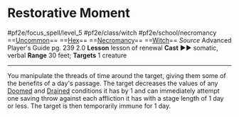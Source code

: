 # Restorative Moment
#pf2e/focus_spell/level_5 #pf2e/class/witch #pf2e/school/necromancy 
==[Uncommon](../../../rules/traits/uncommon.md)== ==[Hex](../../../Traits/Hex.md)== ==[Necromancy](../../../rules/traits/necromancy.md)== ==[Witch](../../../Traits/Witch.md)==
*Source* Advanced Player's Guide pg. 239 2.0
**Lesson** lesson of renewal
**Cast** ►► somatic, verbal
**Range** 30 feet; **Targets** 1 creature

---
You manipulate the threads of time around the target, giving them some of the benefits of a day's passage. The target decreases the values of any [Doomed](../../../Conditions/Doomed.md) and [Drained](../../../Conditions/Drained.md) conditions it has by 1 and can immediately attempt one saving throw against each affliction it has with a stage length of 1 day or less. The target is then temporarily immune for 1 day.